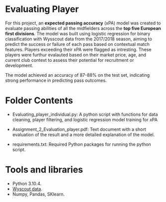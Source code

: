 # Evaluating Player 
For this project, an **expected passing accuracy** (xPA) model was created to evaluate passing abilities of all the midfielders across the **top five European first divisions**. The model was built using logistic regression for binary classification with Wysscout data from the 2017/2018 season, aiming to predict the success or failure of each pass based on contextual match features. Players exceeding their xPA were flagged as intresting. These players were furthur evalauted based on their market price, age, and current club context to assess their potential for recruitment or development. 

The model achieved an accuracy of 87-88% on the test set, indicating strong performance in predicting pass outcomes. 

# Folder Contents 
- Evaluating_player_individual.py: A python script with functions for data cleaning, player filtering, and logistic regression model training for xPA
  
- Assignment_2_Evaluation_player.pdf: Text document with a short evaluation of the result and a more detailed explanation of the model.
  
- requirements.txt: Required Python packages for running the python script.

# Tools and libraries 
- Python 3.10.4.
- [Wyscout data](https://github.com/koenvo/wyscout-soccer-match-event-dataset).
- Numpy, Pandas, SKlearn.

